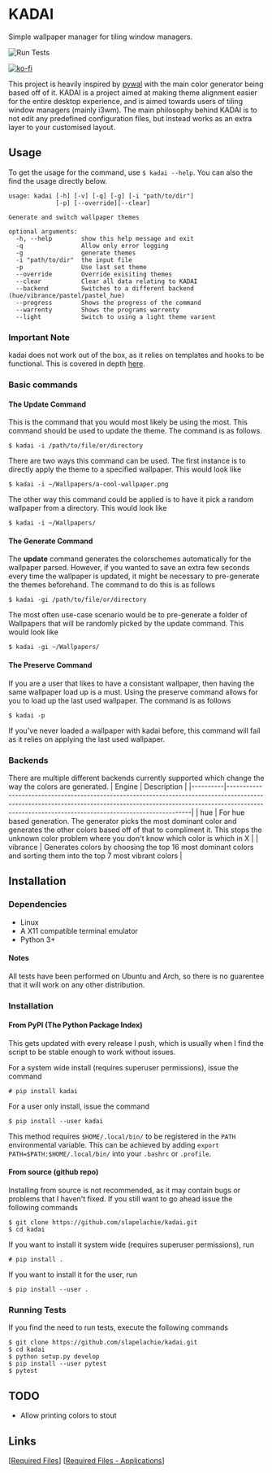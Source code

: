 
# KADAI
Simple wallpaper manager for tiling window managers.

![Run Tests](https://github.com/slapelachie/kadai/workflows/Run%20Tests/badge.svg)

[![ko-fi](https://www.ko-fi.com/img/githubbutton_sm.svg)](https://ko-fi.com/L3L726D8I)

This project is heavily inspired by [pywal](https://github.com/dylanaraps/pywal) with the main color generator being based off of it.
KADAI is a project aimed at making theme alignment easier for the entire desktop experience, and is aimed towards users of tiling window managers (mainly i3wm).
The main philosophy behind KADAI is to not edit any predefined configuration files, but instead works as an extra layer to your customised layout.

## Usage
To get the usage for the command, use `$ kadai --help`.
You can also the find the usage directly below.
```
usage: kadai [-h] [-v] [-q] [-g] [-i "path/to/dir"] 
			 [-p] [--override][--clear]

Generate and switch wallpaper themes

optional arguments:
  -h, --help        show this help message and exit
  -q                Allow only error logging
  -g                generate themes
  -i "path/to/dir"  the input file
  -p                Use last set theme
  --override        Override exisiting themes
  --clear           Clear all data relating to KADAI
  --backend         Switches to a different backend (hue/vibrance/pastel/pastel_hue)
  --progress        Shows the progress of the command
  --warrenty        Shows the programs warrenty
  --light           Switch to using a light theme varient
```

### Important Note
kadai does not work out of the box, as it relies on templates and hooks to be functional.
This is covered in depth [here](https://github.com/slapelachie/kadai/wiki/ExtraFiles).

### Basic commands
#### The Update Command
This is the command that you would most likely be using the most.
This command should be used to update the theme.
The command is as follows.
```
$ kadai -i /path/to/file/or/directory
```
There are two ways this command can be used. The first instance is to directly apply the theme to a specified wallpaper.
This would look like
```
$ kadai -i ~/Wallpapers/a-cool-wallpaper.png
```
The other way this command could be applied is to have it pick a random wallpaper from a directory.
This would look like
```
$ kadai -i ~/Wallpapers/
```

#### The Generate Command
The **update** command generates the colorschemes automatically for the wallpaper parsed.
However, if you wanted to save an extra few seconds every time the wallpaper is updated, it might be necessary to pre-generate the themes beforehand. The command to do this is as follows
```
$ kadai -gi /path/to/file/or/directory
```
The most often use-case scenario would be to pre-generate a folder of Wallpapers that will be randomly picked by the update command. This would look like
```
$ kadai -gi ~/Wallpapers/
```

#### The Preserve Command
If you are a user that likes to have a consistant wallpaper, then having the same wallpaper load up is a must. Using the preserve command allows for you to load up the last used wallpaper. The command is as follows
```
$ kadai -p
```
If you've never loaded a wallpaper with kadai before, this command will fail as it relies on applying the last used wallpaper.

### Backends
There are multiple different backends currently supported which change the way the colors are generated.
| Engine   | Description                                                                                                                                                                                                                   |
|----------|-------------------------------------------------------------------------------------------------------------------------------------------------------------------------------------------------------------------------------|
| hue      | For hue based generation. The generator picks the most dominant color  and generates the other colors based off of that to compliment it. This stops the unknown color problem where you don't know which color is which in X |
| vibrance | Generates colors by choosing the top 16 most dominant colors and sorting them into the top 7 most vibrant colors                                                                                                              |


## Installation

### Dependencies
- Linux
- A X11 compatible terminal emulator
- Python 3+

#### Notes
All tests have been performed on Ubuntu and Arch, so there is no guarentee that it will work on any other distribution.

### Installation

#### From PyPI (The Python Package Index)
This gets updated with every release I push, which is usually when I find the script to be stable enough to work without issues.

For a system wide install (requires superuser permissions), issue the command 
```
# pip install kadai
```

For a user only install, issue the command 
```
$ pip install --user kadai
```

This method requires `$HOME/.local/bin/` to be registered in the `PATH` environmental variable.
This can be achieved by adding `export PATH=$PATH:$HOME/.local/bin/` into your `.bashrc` or `.profile`.

#### From source (github repo)
Installing from source is not recommended, as it may contain bugs or problems that I haven't fixed.
If you still want to go ahead issue the following commands

```
$ git clone https://github.com/slapelachie/kadai.git
$ cd kadai
```

If you want to install it system wide (requires superuser permissions), run
```
# pip install .
```
If you want to install it for the user, run
```
$ pip install --user .
```

### Running Tests
If you find the need to run tests, execute the following commands
```
$ git clone https://github.com/slapelachie/kadai.git
$ cd kadai
$ python setup.py develop
$ pip install --user pytest
$ pytest
```

## TODO
* Allow printing colors to stout

## Links
\[[Required Files](https://github.com/slapelachie/kadai/wiki/ExtraFiles)\]
\[[Required Files - Applications](https://github.com/slapelachie/kadai/wiki/ExtraFiles-Aplications)\]
